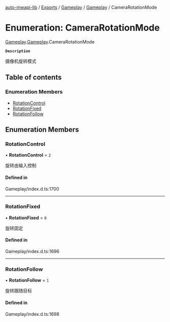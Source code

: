 [auto-mwapi-lib](../README.md) / [Exports](../modules.md) / [Gameplay](../modules/Gameplay.md) / [Gameplay](../modules/Gameplay.Gameplay.md) / CameraRotationMode

# Enumeration: CameraRotationMode

[Gameplay](../modules/Gameplay.md).[Gameplay](../modules/Gameplay.Gameplay.md).CameraRotationMode

**`Description`**

摄像机旋转模式

## Table of contents

### Enumeration Members

- [RotationControl](Gameplay.Gameplay.CameraRotationMode.md#rotationcontrol)
- [RotationFixed](Gameplay.Gameplay.CameraRotationMode.md#rotationfixed)
- [RotationFollow](Gameplay.Gameplay.CameraRotationMode.md#rotationfollow)

## Enumeration Members

### RotationControl

• **RotationControl** = ``2``

旋转由输入控制

#### Defined in

Gameplay/index.d.ts:1700

___

### RotationFixed

• **RotationFixed** = ``0``

旋转固定

#### Defined in

Gameplay/index.d.ts:1696

___

### RotationFollow

• **RotationFollow** = ``1``

旋转跟随目标

#### Defined in

Gameplay/index.d.ts:1698
